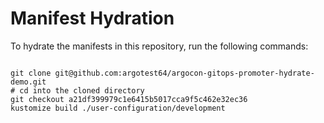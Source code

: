 
# Manifest Hydration

To hydrate the manifests in this repository, run the following commands:

```shell

git clone git@github.com:argotest64/argocon-gitops-promoter-hydrate-demo.git
# cd into the cloned directory
git checkout a21df399979c1e6415b5017cca9f5c462e32ec36
kustomize build ./user-configuration/development
```